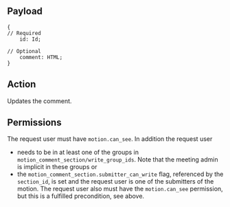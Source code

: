 ## Payload
```
{
// Required
    id: Id;

// Optional
    comment: HTML;
}
```

## Action
Updates the comment.

## Permissions
The request user must have `motion.can_see`. In addition the request user
* needs to be in at least one of the groups in `motion_comment_section/write_group_ids`. Note that the meeting admin is implicit in these groups or
* the `motion_comment_section.submitter_can_write` flag, referenced by the `section_id`, is set and
  the request user is one of the submitters of the motion. The request user also must have the
  `motion.can_see` permission, but this is a fulfilled precondition, see above.

